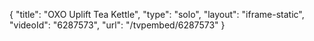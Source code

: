 {
    "title": "OXO Uplift Tea Kettle",
    "type": "solo",
    "layout": "iframe-static",
    "videoId": "6287573",
    "url": "\/tvpembed\/6287573"
}